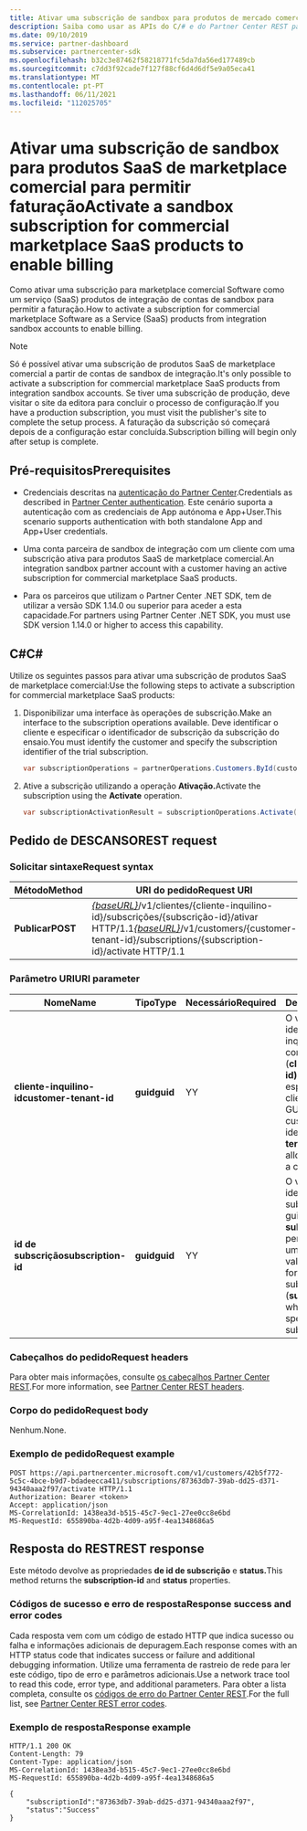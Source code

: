 ```yaml
---
title: Ativar uma subscrição de sandbox para produtos de mercado comercial
description: Saiba como usar as APIs do C/# e do Partner Center REST para ativar uma subscrição de sandbox para produtos de mercado comercial.
ms.date: 09/10/2019
ms.service: partner-dashboard
ms.subservice: partnercenter-sdk
ms.openlocfilehash: b32c3e87462f58218771fc5da7da56ed177489cb
ms.sourcegitcommit: c7dd3f92cade7f127f88cf6d4d6df5e9a05eca41
ms.translationtype: MT
ms.contentlocale: pt-PT
ms.lasthandoff: 06/11/2021
ms.locfileid: "112025705"
---
```

# <a name="activate-a-sandbox-subscription-for-commercial-marketplace-saas-products-to-enable-billing"></a><span data-ttu-id="c381a-103">Ativar uma subscrição de sandbox para produtos SaaS de marketplace comercial para permitir faturação</span><span class="sxs-lookup"><span data-stu-id="c381a-103">Activate a sandbox subscription for commercial marketplace SaaS products to enable billing</span></span>

<span data-ttu-id="c381a-104">Como ativar uma subscrição para marketplace comercial Software como um serviço (SaaS) produtos de integração de contas de sandbox para permitir a faturação.</span><span class="sxs-lookup"><span data-stu-id="c381a-104">How to activate a subscription for commercial marketplace Software as a Service (SaaS) products from integration sandbox accounts to enable billing.</span></span>

> [!NOTE]
> <span data-ttu-id="c381a-105">Só é possível ativar uma subscrição de produtos SaaS de marketplace comercial a partir de contas de sandbox de integração.</span><span class="sxs-lookup"><span data-stu-id="c381a-105">It's only possible to activate a subscription for commercial marketplace SaaS products from integration sandbox accounts.</span></span> <span data-ttu-id="c381a-106">Se tiver uma subscrição de produção, deve visitar o site da editora para concluir o processo de configuração.</span><span class="sxs-lookup"><span data-stu-id="c381a-106">If you have a production subscription, you must visit the publisher's site to complete the setup process.</span></span> <span data-ttu-id="c381a-107">A faturação da subscrição só começará depois de a configuração estar concluída.</span><span class="sxs-lookup"><span data-stu-id="c381a-107">Subscription billing will begin only after setup is complete.</span></span>

## <a name="prerequisites"></a><span data-ttu-id="c381a-108">Pré-requisitos</span><span class="sxs-lookup"><span data-stu-id="c381a-108">Prerequisites</span></span>

- <span data-ttu-id="c381a-109">Credenciais descritas na [autenticação do Partner Center](partner-center-authentication.md).</span><span class="sxs-lookup"><span data-stu-id="c381a-109">Credentials as described in [Partner Center authentication](partner-center-authentication.md).</span></span> <span data-ttu-id="c381a-110">Este cenário suporta a autenticação com as credenciais de App autónoma e App+User.</span><span class="sxs-lookup"><span data-stu-id="c381a-110">This scenario supports authentication with both standalone App and App+User credentials.</span></span>

- <span data-ttu-id="c381a-111">Uma conta parceira de sandbox de integração com um cliente com uma subscrição ativa para produtos SaaS de marketplace comercial.</span><span class="sxs-lookup"><span data-stu-id="c381a-111">An integration sandbox partner account with a customer having an active subscription for commercial marketplace SaaS products.</span></span>

- <span data-ttu-id="c381a-112">Para os parceiros que utilizam o Partner Center .NET SDK, tem de utilizar a versão SDK 1.14.0 ou superior para aceder a esta capacidade.</span><span class="sxs-lookup"><span data-stu-id="c381a-112">For partners using Partner Center .NET SDK, you must use SDK version 1.14.0 or higher to access this capability.</span></span>

## <a name="c"></a><span data-ttu-id="c381a-113">C\#</span><span class="sxs-lookup"><span data-stu-id="c381a-113">C\#</span></span>

<span data-ttu-id="c381a-114">Utilize os seguintes passos para ativar uma subscrição de produtos SaaS de marketplace comercial:</span><span class="sxs-lookup"><span data-stu-id="c381a-114">Use the following steps to activate a subscription for commercial marketplace SaaS products:</span></span>

1. <span data-ttu-id="c381a-115">Disponibilizar uma interface às operações de subscrição.</span><span class="sxs-lookup"><span data-stu-id="c381a-115">Make an interface to the subscription operations available.</span></span> <span data-ttu-id="c381a-116">Deve identificar o cliente e especificar o identificador de subscrição da subscrição do ensaio.</span><span class="sxs-lookup"><span data-stu-id="c381a-116">You must identify the customer and specify the subscription identifier of the trial subscription.</span></span>

   ```csharp
   var subscriptionOperations = partnerOperations.Customers.ById(customerId).Subscriptions.ById(subscriptionId);
   ```

2. <span data-ttu-id="c381a-117">Ative a subscrição utilizando a operação **Ativação.**</span><span class="sxs-lookup"><span data-stu-id="c381a-117">Activate the subscription using the **Activate** operation.</span></span>

   ```csharp
   var subscriptionActivationResult = subscriptionOperations.Activate();
   ```

## <a name="rest-request"></a><span data-ttu-id="c381a-118">Pedido de DESCANSO</span><span class="sxs-lookup"><span data-stu-id="c381a-118">REST request</span></span>

### <a name="request-syntax"></a><span data-ttu-id="c381a-119">Solicitar sintaxe</span><span class="sxs-lookup"><span data-stu-id="c381a-119">Request syntax</span></span>

| <span data-ttu-id="c381a-120">Método</span><span class="sxs-lookup"><span data-stu-id="c381a-120">Method</span></span>     | <span data-ttu-id="c381a-121">URI do pedido</span><span class="sxs-lookup"><span data-stu-id="c381a-121">Request URI</span></span>                                                                            |
|------------|----------------------------------------------------------------------------------------|
| <span data-ttu-id="c381a-122">**Publicar**</span><span class="sxs-lookup"><span data-stu-id="c381a-122">**POST**</span></span> | <span data-ttu-id="c381a-123">[*{baseURL}*](partner-center-rest-urls.md)/v1/clientes/{cliente-inquilino-id}/subscrições/{subscrição-id}/ativar HTTP/1.1</span><span class="sxs-lookup"><span data-stu-id="c381a-123">[*{baseURL}*](partner-center-rest-urls.md)/v1/customers/{customer-tenant-id}/subscriptions/{subscription-id}/activate HTTP/1.1</span></span> |

### <a name="uri-parameter"></a><span data-ttu-id="c381a-124">Parâmetro URI</span><span class="sxs-lookup"><span data-stu-id="c381a-124">URI parameter</span></span>

| <span data-ttu-id="c381a-125">Nome</span><span class="sxs-lookup"><span data-stu-id="c381a-125">Name</span></span>                   | <span data-ttu-id="c381a-126">Tipo</span><span class="sxs-lookup"><span data-stu-id="c381a-126">Type</span></span>     | <span data-ttu-id="c381a-127">Necessário</span><span class="sxs-lookup"><span data-stu-id="c381a-127">Required</span></span> | <span data-ttu-id="c381a-128">Descrição</span><span class="sxs-lookup"><span data-stu-id="c381a-128">Description</span></span>                                                                                                                                            |
|------------------------|----------|----------|--------------------------------------------------------------------------------------------------------------------------------------------------------|
| <span data-ttu-id="c381a-129">**cliente-inquilino-id**</span><span class="sxs-lookup"><span data-stu-id="c381a-129">**customer-tenant-id**</span></span> | <span data-ttu-id="c381a-130">**guid**</span><span class="sxs-lookup"><span data-stu-id="c381a-130">**guid**</span></span> | <span data-ttu-id="c381a-131">Y</span><span class="sxs-lookup"><span data-stu-id="c381a-131">Y</span></span> | <span data-ttu-id="c381a-132">O valor é um identificador de inquilino de clientes com formato GUID (**cliente-inquilino-id),** que lhe permite especificar um cliente.</span><span class="sxs-lookup"><span data-stu-id="c381a-132">The value is a GUID-formatted customer tenant identifier (**customer-tenant-id**), which allows you to specify a customer.</span></span> |
| <span data-ttu-id="c381a-133">**id de subscrição**</span><span class="sxs-lookup"><span data-stu-id="c381a-133">**subscription-id**</span></span> | <span data-ttu-id="c381a-134">**guid**</span><span class="sxs-lookup"><span data-stu-id="c381a-134">**guid**</span></span> | <span data-ttu-id="c381a-135">Y</span><span class="sxs-lookup"><span data-stu-id="c381a-135">Y</span></span> | <span data-ttu-id="c381a-136">O valor é um identificador de subscrição formatado guid **(id de subscrição),** que lhe permite especificar uma subscrição.</span><span class="sxs-lookup"><span data-stu-id="c381a-136">The value is a GUID-formatted subscription identifier (**subscription-id**), which allows you to specify a subscription.</span></span> |

### <a name="request-headers"></a><span data-ttu-id="c381a-137">Cabeçalhos do pedido</span><span class="sxs-lookup"><span data-stu-id="c381a-137">Request headers</span></span>

<span data-ttu-id="c381a-138">Para obter mais informações, consulte [os cabeçalhos Partner Center REST](headers.md).</span><span class="sxs-lookup"><span data-stu-id="c381a-138">For more information, see [Partner Center REST headers](headers.md).</span></span>

### <a name="request-body"></a><span data-ttu-id="c381a-139">Corpo do pedido</span><span class="sxs-lookup"><span data-stu-id="c381a-139">Request body</span></span>

<span data-ttu-id="c381a-140">Nenhum.</span><span class="sxs-lookup"><span data-stu-id="c381a-140">None.</span></span>

### <a name="request-example"></a><span data-ttu-id="c381a-141">Exemplo de pedido</span><span class="sxs-lookup"><span data-stu-id="c381a-141">Request example</span></span>

```http
POST https://api.partnercenter.microsoft.com/v1/customers/42b5f772-5c5c-4bce-b9d7-bdadeecca411/subscriptions/87363db7-39ab-dd25-d371-94340aaa2f97/activate HTTP/1.1
Authorization: Bearer <token>
Accept: application/json
MS-CorrelationId: 1438ea3d-b515-45c7-9ec1-27ee0cc8e6bd
MS-RequestId: 655890ba-4d2b-4d09-a95f-4ea1348686a5

```

## <a name="rest-response"></a><span data-ttu-id="c381a-142">Resposta do REST</span><span class="sxs-lookup"><span data-stu-id="c381a-142">REST response</span></span>

<span data-ttu-id="c381a-143">Este método devolve as propriedades **de id de subscrição** e **status.**</span><span class="sxs-lookup"><span data-stu-id="c381a-143">This method returns the **subscription-id** and **status** properties.</span></span>

### <a name="response-success-and-error-codes"></a><span data-ttu-id="c381a-144">Códigos de sucesso e erro de resposta</span><span class="sxs-lookup"><span data-stu-id="c381a-144">Response success and error codes</span></span>

<span data-ttu-id="c381a-145">Cada resposta vem com um código de estado HTTP que indica sucesso ou falha e informações adicionais de depuragem.</span><span class="sxs-lookup"><span data-stu-id="c381a-145">Each response comes with an HTTP status code that indicates success or failure and additional debugging information.</span></span> <span data-ttu-id="c381a-146">Utilize uma ferramenta de rastreio de rede para ler este código, tipo de erro e parâmetros adicionais.</span><span class="sxs-lookup"><span data-stu-id="c381a-146">Use a network trace tool to read this code, error type, and additional parameters.</span></span> <span data-ttu-id="c381a-147">Para obter a lista completa, consulte os [códigos de erro do Partner Center REST](error-codes.md).</span><span class="sxs-lookup"><span data-stu-id="c381a-147">For the full list, see [Partner Center REST error codes](error-codes.md).</span></span>

### <a name="response-example"></a><span data-ttu-id="c381a-148">Exemplo de resposta</span><span class="sxs-lookup"><span data-stu-id="c381a-148">Response example</span></span>

```http
HTTP/1.1 200 OK
Content-Length: 79
Content-Type: application/json
MS-CorrelationId: 1438ea3d-b515-45c7-9ec1-27ee0cc8e6bd
MS-RequestId: 655890ba-4d2b-4d09-a95f-4ea1348686a5

{
    "subscriptionId":"87363db7-39ab-dd25-d371-94340aaa2f97",
    "status":"Success"
}
```
